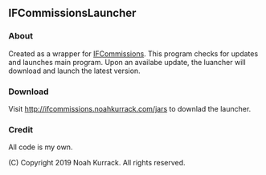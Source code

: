## IFCommissionsLauncher

### About

Created as a wrapper for [IFCommissions](https://github.com/NoahTK7/IFCommissions). This program checks for updates and launches main program. Upon an availabe update, the luancher will download and launch the latest version.

### Download

Visit http://ifcommissions.noahkurrack.com/jars to downlad the launcher.

### Credit

All code is my own.

(C) Copyright 2019 Noah Kurrack. All rights reserved.